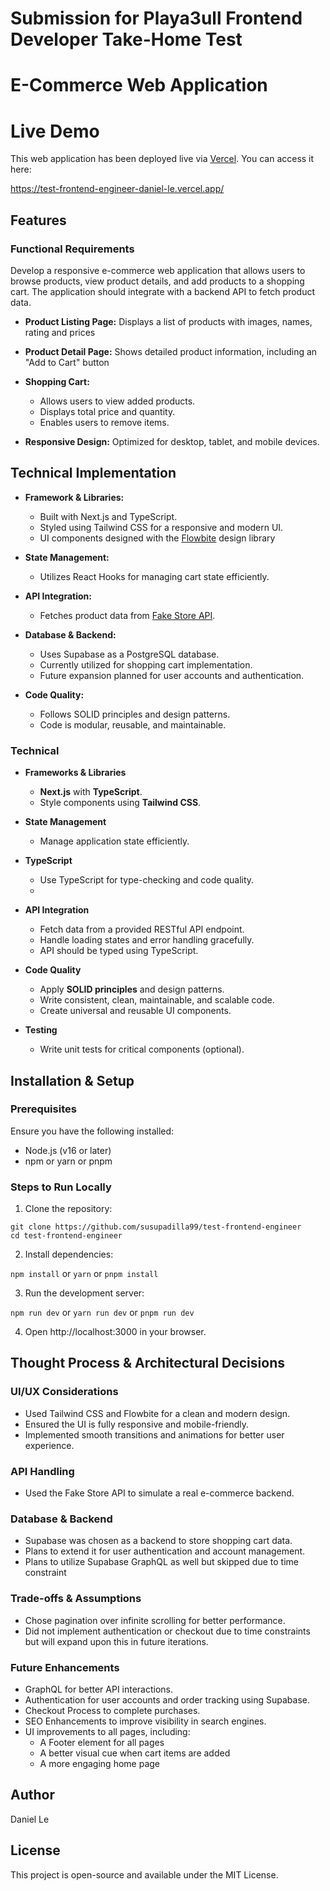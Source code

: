 # Submission for Playa3ull Frontend Developer Take-Home Test
# E-Commerce Web Application

# Live Demo

This web application has been deployed live via [Vercel](https://vercel.com/). You can access it here:

https://test-frontend-engineer-daniel-le.vercel.app/

## Features 

### Functional Requirements

Develop a responsive e-commerce web application that allows users to browse products, view product details, and add products to a shopping cart.
The application should integrate with a backend API to fetch product data.

- **Product Listing Page:** Displays a list of products with images, names, rating and prices

- **Product Detail Page:** Shows detailed product information, including an "Add to Cart" button

- **Shopping Cart:**
    - Allows users to view added products.
    - Displays total price and quantity.
    - Enables users to remove items.

- **Responsive Design:** Optimized for desktop, tablet, and mobile devices.

## Technical Implementation

- **Framework & Libraries:**
    - Built with Next.js and TypeScript.
    - Styled using Tailwind CSS for a responsive and modern UI.
    - UI components designed with the [Flowbite](https://flowbite.com/) design library

- **State Management:**
    - Utilizes React Hooks for managing cart state efficiently.

- **API Integration:**
    - Fetches product data from [Fake Store API](https://fakestoreapi.com/).

- **Database & Backend:**
    - Uses Supabase as a PostgreSQL database.
    - Currently utilized for shopping cart implementation.
    - Future expansion planned for user accounts and authentication.

- **Code Quality:**
    - Follows SOLID principles and design patterns.
    - Code is modular, reusable, and maintainable.

### Technical

- **Frameworks & Libraries**
    - **Next.js** with **TypeScript**.
    - Style components using **Tailwind CSS**.

- **State Management**
    - Manage application state efficiently.

- **TypeScript**
    - Use TypeScript for type-checking and code quality.
    - 
- **API Integration**
    - Fetch data from a provided RESTful API endpoint.
    - Handle loading states and error handling gracefully.
    - API should be typed using TypeScript.

- **Code Quality**
    - Apply **SOLID principles** and design patterns.
    - Write consistent, clean, maintainable, and scalable code.
    - Create universal and reusable UI components.

- **Testing**
    - Write unit tests for critical components (optional).


## Installation & Setup

### Prerequisites

Ensure you have the following installed:
- Node.js (v16 or later)
- npm or yarn or pnpm

### Steps to Run Locally

1. Clone the repository:

```
git clone https://github.com/susupadilla99/test-frontend-engineer
cd test-frontend-engineer
```

2. Install dependencies:

```npm install``` or ```yarn``` or ```pnpm install```

3. Run the development server:

```npm run dev``` or ```yarn run dev``` or ```pnpm run dev```

4. Open http://localhost:3000 in your browser.

## Thought Process & Architectural Decisions

### UI/UX Considerations

- Used Tailwind CSS and Flowbite for a clean and modern design.
- Ensured the UI is fully responsive and mobile-friendly.
- Implemented smooth transitions and animations for better user experience.

### API Handling

- Used the Fake Store API to simulate a real e-commerce backend.

### Database & Backend

- Supabase was chosen as a backend to store shopping cart data.
- Plans to extend it for user authentication and account management.
- Plans to utilize Supabase GraphQL as well but skipped due to time constraint

### Trade-offs & Assumptions

- Chose pagination over infinite scrolling for better performance.
- Did not implement authentication or checkout due to time constraints but will expand upon this in future iterations.

### Future Enhancements

- GraphQL for better API interactions.
- Authentication for user accounts and order tracking using Supabase.
- Checkout Process to complete purchases.
- SEO Enhancements to improve visibility in search engines.
- UI improvements to all pages, including:
    - A Footer element for all pages
    - A better visual cue when cart items are added
    - A more engaging home page

## Author

Daniel Le

## License

This project is open-source and available under the MIT License.
